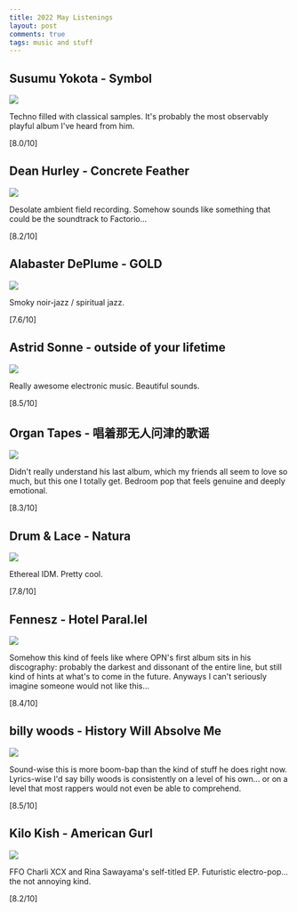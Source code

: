 ```yaml
---
title: 2022 May Listenings
layout: post
comments: true
tags: music and stuff
---
```


## Susumu Yokota - Symbol

  ![](https://f4.bcbits.com/img/a1699237270_16.jpg)

  Techno filled with classical samples. It's probably the most observably playful album I've heard from him.

  [8.0/10]

## Dean Hurley - Concrete Feather

  ![](https://f4.bcbits.com/img/a1160724861_16.jpg)

  Desolate ambient field recording. Somehow sounds like something that could be the soundtrack to Factorio...

  [8.2/10]

## Alabaster DePlume - GOLD

  ![](https://f4.bcbits.com/img/a2964482710_16.jpg)

  Smoky noir-jazz / spiritual jazz.

  [7.6/10]

## Astrid Sonne - outside of your lifetime

  ![](https://f4.bcbits.com/img/a2960452016_16.jpg)

  Really awesome electronic music. Beautiful sounds.

  [8.5/10]

## Organ Tapes - 唱着那无人问津的歌谣

  ![](https://f4.bcbits.com/img/a0064537726_16.jpg)

  Didn't really understand his last album, which my friends all seem to love so much, but this one I totally get. Bedroom pop that feels genuine and deeply emotional.

  [8.3/10]

## Drum & Lace - Natura

  ![](https://f4.bcbits.com/img/a0527733418_16.jpg)

  Ethereal IDM. Pretty cool.

  [7.8/10]

## Fennesz - Hotel Paral.lel

  ![](https://f4.bcbits.com/img/a0965009029_16.jpg)

  Somehow this kind of feels like where OPN's first album sits in his discography: probably the darkest and dissonant of the entire line, but still kind of hints at what's to come in the future. Anyways I can't seriously imagine someone would not like this...

  [8.4/10]

## billy woods - History Will Absolve Me

  ![](https://f4.bcbits.com/img/a3883781247_16.jpg)

  Sound-wise this is more boom-bap than the kind of stuff he does right now. Lyrics-wise I'd say billy woods is consistently on a level of his own... or on a level that most rappers would not even be able to comprehend.

  [8.5/10]

## Kilo Kish - American Gurl

  ![](https://i.scdn.co/image/ab67616d0000b273814ff2f53547f2930b7cb7f6)

  FFO Charli XCX and Rina Sawayama's self-titled EP. Futuristic electro-pop... the not annoying kind.

  [8.2/10]
